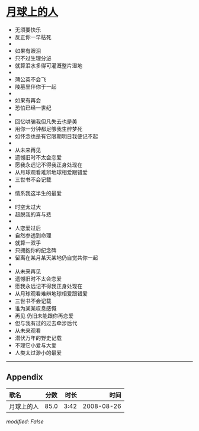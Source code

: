# [月球上的人](https://music.163.com/song?id=64962)

* 无须要快乐
* 反正你一早枯死
* 
* 如果有眼泪
* 只不过生理分泌
* 就算泪水多得可灌溉整片湿地
* 
* 蒲公英不会飞
* 陵墓里伴你于一起
* 
* 如果有再会
* 恐怕已经一世纪
* 
* 回忆哄骗我但凡失去也是美
* 用你一分钟都足够我生醉梦死
* 如怀念也是有它限期明日我便记不起
* 
* 从未来再见
* 遗憾旧时不太会恋爱
* 愿我永远记不得我正身处现在
* 从月球观看难辨地球相爱跟错爱
* 三世书不会记载
* 
* 情系我这半生的最爱
* 
* 时空太过大
* 超脱我的喜与悲
* 
* 人恋爱过后
* 自然参透到命理
* 就算一双手
* 只拥抱你的纪念碑
* 留离在某月某天某地仍自觉共你一起
* 
* 从未来再见
* 遗憾旧时不太会恋爱
* 愿我永远记不得我正身处现在
* 从月球观看难辨地球相爱跟错爱
* 三世书不会记载
* 谁为某某叹息感慨
* 再见 仍旧未能跟你再恋爱
* 但与我有过的过去牵涉后代
* 从未来观看
* 潜伏万年的野史记载
* 不理它小爱与大爱
* 人类太过渺小的最爱


---

## Appendix

|歌名|分数|时长|时间|
|:---|:---:|---:|---:|
|月球上的人|85.0|3:42|2008-08-26

*modified: False*